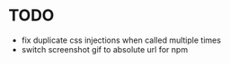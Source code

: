 # TODO

- fix duplicate css injections when called multiple times
- switch screenshot gif to absolute url for npm
